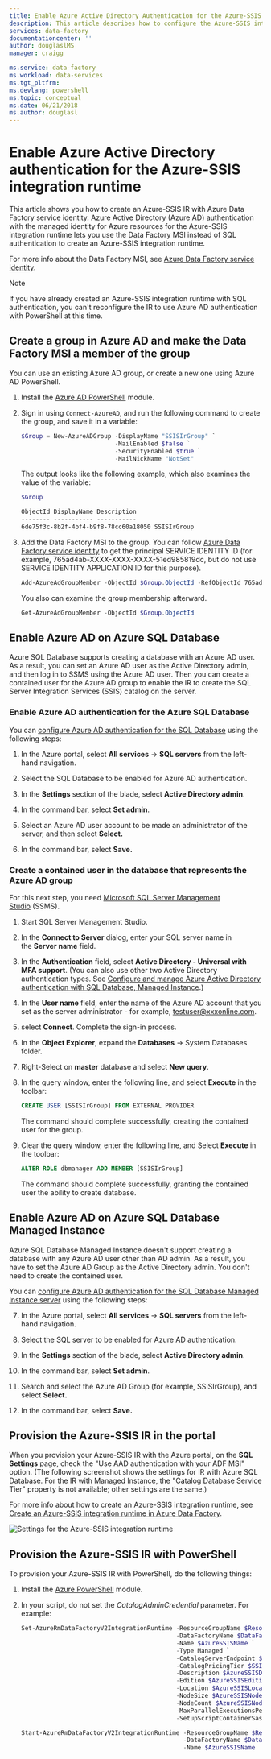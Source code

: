 ```yaml
---
title: Enable Azure Active Directory Authentication for the Azure-SSIS integration runtime | Microsoft Docs
description: This article describes how to configure the Azure-SSIS integration runtime to enable connections that use Azure Active Directory authentication.
services: data-factory
documentationcenter: ''
author: douglaslMS
manager: craigg

ms.service: data-factory
ms.workload: data-services
ms.tgt_pltfrm: 
ms.devlang: powershell
ms.topic: conceptual
ms.date: 06/21/2018
ms.author: douglasl
---
```

# Enable Azure Active Directory authentication for the Azure-SSIS integration runtime

This article shows you how to create an Azure-SSIS IR with Azure Data Factory service identity. Azure Active Directory (Azure AD) authentication with the managed identity for Azure resources for the Azure-SSIS integration runtime lets you use the Data Factory MSI instead of SQL authentication to create an Azure-SSIS integration runtime.

For more info about the Data Factory MSI, see [Azure Data Factory service identity](https://docs.microsoft.com/azure/data-factory/data-factory-service-identity).

> [!NOTE]
> If you have already created an Azure-SSIS integration runtime with SQL authentication, you can't reconfigure the IR to use Azure AD authentication with PowerShell at this time.

## Create a group in Azure AD and make the Data Factory MSI a member of the group

You can use an existing Azure AD group, or create a new one using Azure AD PowerShell.

1.  Install the [Azure AD PowerShell](https://docs.microsoft.com/powershell/azure/active-directory/install-adv2) module.

2.  Sign in using `Connect-AzureAD`, and run the following command to create the group, and save it in a variable:

    ```powershell
    $Group = New-AzureADGroup -DisplayName "SSISIrGroup" `
                              -MailEnabled $false `
                              -SecurityEnabled $true `
                              -MailNickName "NotSet"
    ```

    The output looks like the following example, which also examines the value of the variable:

    ```powershell
    $Group

    ObjectId DisplayName Description
    -------- ----------- -----------
    6de75f3c-8b2f-4bf4-b9f8-78cc60a18050 SSISIrGroup
    ```

3.  Add the Data Factory MSI to the group. You can follow [Azure Data Factory service identity](https://docs.microsoft.com/azure/data-factory/data-factory-service-identity) to get the principal SERVICE IDENTITY ID (for example, 765ad4ab-XXXX-XXXX-XXXX-51ed985819dc, but do not use SERVICE IDENTITY APPLICATION ID for this purpose).

    ```powershell
    Add-AzureAdGroupMember -ObjectId $Group.ObjectId -RefObjectId 765ad4ab-XXXX-XXXX-XXXX-51ed985819dc
    ```

    You also can examine the group membership afterward.

    ```powershell
    Get-AzureAdGroupMember -ObjectId $Group.ObjectId
    ```

## Enable Azure AD on Azure SQL Database

Azure SQL Database supports creating a database with an Azure AD user. As a result, you can set an Azure AD user as the Active Directory admin, and then log in to SSMS using the Azure AD user. Then you can create a contained user for the Azure AD group to enable the IR to create the SQL Server Integration Services (SSIS) catalog on the server.

### Enable Azure AD authentication for the Azure SQL Database

You can [configure Azure AD authentication for the SQL Database](https://docs.microsoft.com/azure/sql-database/sql-database-aad-authentication-configure)
using the following steps:

1.  In the Azure portal, select **All services** -> **SQL servers** from the left-hand navigation.

2.  Select the SQL Database to be enabled for Azure AD authentication.

3.  In the **Settings** section of the blade, select **Active Directory admin**.

4.  In the command bar, select **Set admin**.

5.  Select an Azure AD user account to be made an administrator of the server, and then select **Select.**

6.  In the command bar, select **Save.**

### Create a contained user in the database that represents the Azure AD group

For this next step, you need [Microsoft SQL Server Management Studio](https://docs.microsoft.com/sql/ssms/download-sql-server-management-studio-ssms) (SSMS).

1.  Start SQL Server Management Studio.

2.  In the **Connect to Server** dialog, enter your SQL server name in
    the **Server name** field.

3.  In the **Authentication** field, select **Active Directory - Universal with MFA support**. (You can also use other two Active Directory authentication types. See [Configure and manage Azure Active Directory authentication with SQL Database, Managed Instance](https://docs.microsoft.com/azure/sql-database/sql-database-aad-authentication-configure).)

4.  In the **User name** field, enter the name of the Azure AD account that you set as the server administrator - for example, testuser@xxxonline.com.

5.  select **Connect**. Complete the sign-in process.

6.  In the **Object Explorer**, expand the **Databases** -> System Databases folder.

7.  Right-Select on **master** database and select **New query**.

8.  In the query window, enter the following line, and select **Execute** in the toolbar:

    ```sql
    CREATE USER [SSISIrGroup] FROM EXTERNAL PROVIDER
    ```

    The command should complete successfully, creating the contained user for the group.

9.  Clear the query window, enter the following line, and Select **Execute** in the toolbar:

    ```sql
    ALTER ROLE dbmanager ADD MEMBER [SSISIrGroup]
    ```

    The command should complete successfully, granting the contained user the ability to create database.

## Enable Azure AD on Azure SQL Database Managed Instance

Azure SQL Database Managed Instance doesn't support creating a database with any Azure AD user other than AD admin. As a result, you have to set the Azure AD Group as the Active Directory admin. You don't need to create the contained user.

You can [configure Azure AD authentication for the SQL Database Managed Instance server](https://docs.microsoft.com/azure/sql-database/sql-database-aad-authentication-configure) using the following steps:

7.  In the Azure portal, select **All services** -> **SQL servers** from the left-hand navigation.

8.  Select the SQL server to be enabled for Azure AD authentication.

9.  In the **Settings** section of the blade, select **Active Directory admin**.

10. In the command bar, select **Set admin**.

11. Search and select the Azure AD Group (for example, SSISIrGroup), and select **Select.**

12. In the command bar, select **Save.**

## Provision the Azure-SSIS IR in the portal

When you provision your Azure-SSIS IR with the Azure portal, on the **SQL Settings** page, check the "Use AAD authentication with your ADF MSI" option. (The following screenshot shows the settings for IR with Azure SQL Database. For the IR with Managed Instance, the "Catalog Database Service Tier" property is not available; other settings are the same.)

For more info about how to create an Azure-SSIS integration runtime, see [Create an Azure-SSIS integration runtime in Azure Data Factory](https://docs.microsoft.com/azure/data-factory/create-azure-ssis-integration-runtime).

![Settings for the Azure-SSIS integration runtime](media/enable-aad-authentication-azure-ssis-ir/enable-aad-authentication.png)

## Provision the Azure-SSIS IR with PowerShell

To provision your Azure-SSIS IR with PowerShell, do the following things:

1.  Install the [Azure PowerShell](https://github.com/Azure/azure-powershell/releases/tag/v5.5.0-March2018) module.

2.  In your script, do not set the *CatalogAdminCredential* parameter. For example:

    ```powershell
    Set-AzureRmDataFactoryV2IntegrationRuntime -ResourceGroupName $ResourceGroupName `
                                               -DataFactoryName $DataFactoryName `
                                               -Name $AzureSSISName `
                                               -Type Managed `
                                               -CatalogServerEndpoint $SSISDBServerEndpoint `
                                               -CatalogPricingTier $SSISDBPricingTier `
                                               -Description $AzureSSISDescription `
                                               -Edition $AzureSSISEdition `
                                               -Location $AzureSSISLocation `
                                               -NodeSize $AzureSSISNodeSize `
                                               -NodeCount $AzureSSISNodeNumber `
                                               -MaxParallelExecutionsPerNode $AzureSSISMaxParallelExecutionsPerNode `
                                               -SetupScriptContainerSasUri $SetupScriptContainerSasUri

    Start-AzureRmDataFactoryV2IntegrationRuntime -ResourceGroupName $ResourceGroupName `
                                                 -DataFactoryName $DataFactoryName `
                                                 -Name $AzureSSISName
   ```

